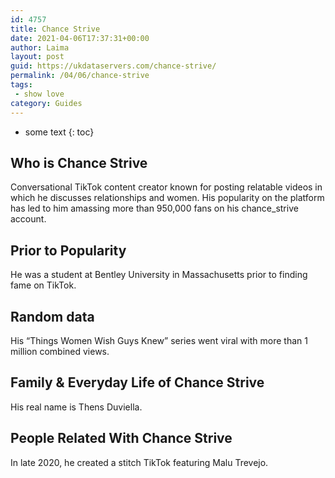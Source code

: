 ```yaml
---
id: 4757
title: Chance Strive
date: 2021-04-06T17:37:31+00:00
author: Laima
layout: post
guid: https://ukdataservers.com/chance-strive/
permalink: /04/06/chance-strive
tags:
 - show love
category: Guides
---
```


* some text
{: toc}


## Who is Chance Strive
                  
                  
                  
Conversational TikTok content creator known for posting relatable videos in which he discusses relationships and women. His popularity on the platform has led to him amassing more than 950,000 fans on his chance_strive account.
                  
              
            
              
            
                
                
                
## Prior to Popularity
                  
                  
                  
He was a student at Bentley University in Massachusetts prior to finding fame on TikTok.
                  
              
            
              
            
                
                
                
## Random data
                  
                  
                  
His &#8220;Things Women Wish Guys Knew&#8221; series went viral with more than 1 million combined views. 
                  
              
            
              
            
                
                
                
## Family & Everyday Life of Chance Strive
                  
                  
                  
His real name is Thens Duviella. 
                  
              
            
              
            
                
                
                
## People Related With Chance Strive
                  
                  
                  
In late 2020, he created a stitch TikTok featuring Malu Trevejo. 
                  
              
            
              
            
                
              
            
              
              
            
            
              
            
          
          
          